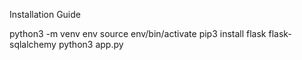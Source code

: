 Installation Guide

python3 -m venv env
source env/bin/activate
pip3 install flask flask-sqlalchemy
python3 app.py